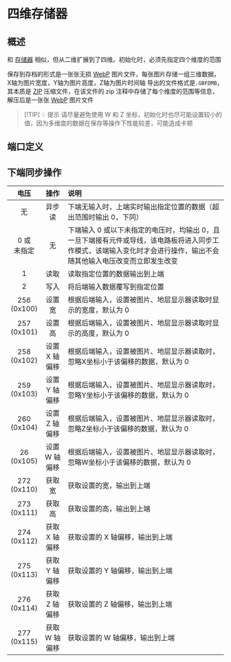 <script setup lang="ts">
import ElectricConnection from "../../../components/ElectricElement/ElectricConnection";
import ElectricConnectorType from "../../../components/ElectricElement/ElectricConnectorType";
import ElectricConnectorDirection from "../../../components/ElectricElement/ElectricConnectorDirection";
import ElectricConnectionDisplayMode from "../../../components/ElectricElement/ElectricConnectionDisplayMode";
import IOPort from "../../../components/ElectricElement/IOPort";
import ElectricElement from "../../../components/ElectricElement/ElectricElement.vue";

let connections = [
    new ElectricConnection(ElectricConnectorDirection.Top, ElectricConnectorType.Output, ElectricConnectionDisplayMode.Hide, [
        new IOPort(1, 32, "输出数据/结果", ""),
    ], false, true),
    new ElectricConnection(ElectricConnectorDirection.Right, ElectricConnectorType.Input, ElectricConnectionDisplayMode.StartAndEnd, [
        new IOPort(1, 16, "W 坐标", ""),
        new IOPort(17, 32, "Z 坐标", "")
    ], false, true),
        new ElectricConnection(ElectricConnectorDirection.Bottom, ElectricConnectorType.Input, ElectricConnectionDisplayMode.Hide, [
        new IOPort(1, 32, "同步操作，详见下表", "")
    ], false, true),
    new ElectricConnection(ElectricConnectorDirection.Left, ElectricConnectorType.Input, ElectricConnectionDisplayMode.StartAndEnd, [
        new IOPort(1, 16, "X 坐标", ""),
        new IOPort(17, 32, "Y 坐标", "")
    ], false, true),
        new ElectricConnection(ElectricConnectorDirection.In, ElectricConnectorType.Input, ElectricConnectionDisplayMode.Hide, [
        new IOPort(1, 32, "输入数据", ""),
    ], false, true)
];
</script>

# 四维存储器 <Badge text="v2.0"/>

## 概述

和 [存储器](../../base/shift/memory_bank) 相似，但从二维扩展到了四维。初始化时，必须先指定四个维度的范围

保存到存档的形式是一张张无损 [WebP](https://developers.google.com/speed/webp) 图片文件，每张图片存储一组三维数据，X轴为图片宽度，Y轴为图片高度，Z轴为图片时间轴
导出的文件格式是`.GBFDMB`，其本质是 [ZIP](https://support.pkware.com/pkzip/appnote) 压缩文件，在该文件的 zip 注释中存储了每个维度的范围等信息，解压后是一张张 [WebP](https://developers.google.com/speed/webp) 图片文件

> [!TIP] 💡 提示
> 请尽量避免使用 W 和 Z 坐标，初始化时也尽可能设置较小的值，因为多维度的数据在保存等操作下性能较差，可能造成卡顿

## 端口定义

<ElectricElement imgAltPrefix="四维存储器" :connections="connections" imgSrc="/images/expand/memory_banks/GVFourDimensionalMemoryBankBlock.webp"/>

## 下端同步操作

|       电压        |    操作    | 说明                                                                                    |
|:---------------:|:--------:|:--------------------------------------------------------------------------------------|
|        无        |   异步读    | 下端无输入时，上端实时输出指定位置的数据（超出范围时输出 0，下同）                                                    |
|   0 或<br/>未指定   |    无     | 下端输入 0 或以下未指定的电压时，均输出 0，且一旦下端接有元件或导线，该电路板将进入同步工作模式，该端输入变化时才会进行操作，输出不会随其他输入电压改变而立即发生改变 |
|        1        |    读取    | 读取指定位置的数据输出到上端                                                                        |
|        2        |    写入    | 将后端输入数据覆写到指定位置                                                                        |
| 256<br/>(0x100) |   设置宽    | 根据后端输入，设置被图片、地层显示器读取时显示的宽度，默认为 0                                                      |
| 257<br/>(0x101) |   设置高    | 根据后端输入，设置被图片、地层显示器读取时显示的高度，默认为 0                                                      |
| 258<br/>(0x102) | 设置 X 轴偏移 | 根据后端输入，设置被图片、地层显示器读取时，忽略X坐标小于该偏移的数据，默认为 0                                             |
| 259<br/>(0x103) | 设置 Y 轴偏移 | 根据后端输入，设置被图片、地层显示器读取时，忽略Y坐标小于该偏移的数据，默认为 0                                             |
| 260<br/>(0x104) | 设置 Z 轴偏移 | 根据后端输入，设置被图片、地层显示器读取时，忽略Z坐标小于该偏移的数据，默认为 0                                             |
| 26<br/>(0x105)  | 设置 W 轴偏移 | 根据后端输入，设置被图片、地层显示器读取时，忽略W坐标小于该偏移的数据，默认为 0                                             |
| 272<br/>(0x110) |   获取宽    | 获取设置的宽，输出到上端                                                                          |
| 273<br/>(0x111) |   获取高    | 获取设置的高，输出到上端                                                                          |
| 274<br/>(0x112) | 获取 X 轴偏移 | 获取设置的 X 轴偏移，输出到上端                                                                     |
| 275<br/>(0x113) | 获取 Y 轴偏移 | 获取设置的 Y 轴偏移，输出到上端                                                                     |
| 276<br/>(0x114) | 获取 Z 轴偏移 | 获取设置的 Z 轴偏移，输出到上端                                                                     |
| 277<br/>(0x115) | 获取 W 轴偏移 | 获取设置的 W 轴偏移，输出到上端                                                                     |